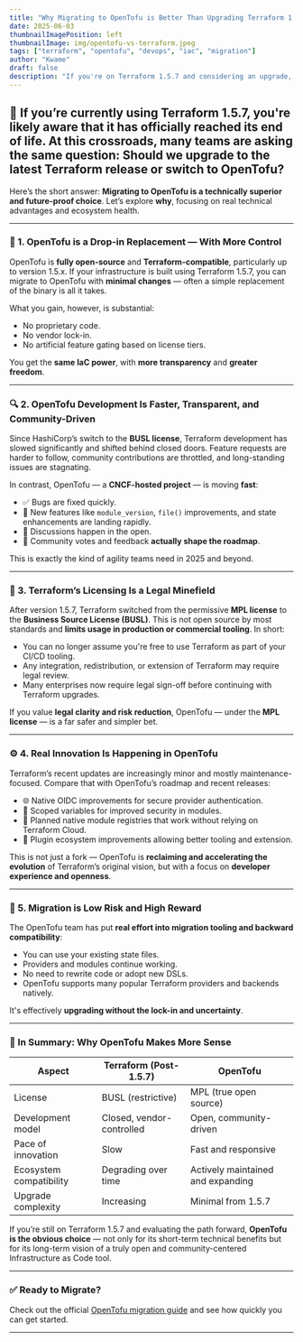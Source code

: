 ```yaml
---
title: "Why Migrating to OpenTofu is Better Than Upgrading Terraform 1.5.7"
date: 2025-06-03
thumbnailImagePosition: left
thumbnailImage: img/opentofu-vs-terraform.jpeg
tags: ["terraform", "opentofu", "devops", "iac", "migration"]
author: "Kwame"
draft: false
description: "If you're on Terraform 1.5.7 and considering an upgrade, switching to OpenTofu is the better choice. Here's why — from technical advantages to community momentum."
---
```


## 🚀 If you’re currently using **Terraform 1.5.7**, you're likely aware that it has officially reached its **end of life**. At this crossroads, many teams are asking the same question: **Should we upgrade to the latest Terraform release or switch to OpenTofu?**

Here’s the short answer: **Migrating to OpenTofu is a technically superior and future-proof choice**. Let’s explore **why**, focusing on real technical advantages and ecosystem health.

---

### 🔧 1. OpenTofu is a Drop-in Replacement — With More Control

OpenTofu is **fully open-source** and **Terraform-compatible**, particularly up to version 1.5.x. If your infrastructure is built using Terraform 1.5.7, you can migrate to OpenTofu with **minimal changes** — often a simple replacement of the binary is all it takes.

What you gain, however, is substantial:

- No proprietary code.
- No vendor lock-in.
- No artificial feature gating based on license tiers.

You get the **same IaC power**, with **more transparency** and **greater freedom**.

---

### 🔍 2. OpenTofu Development Is Faster, Transparent, and Community-Driven

Since HashiCorp’s switch to the **BUSL license**, Terraform development has slowed significantly and shifted behind closed doors. Feature requests are harder to follow, community contributions are throttled, and long-standing issues are stagnating.

In contrast, OpenTofu — a **CNCF-hosted project** — is moving **fast**:

- ✅ Bugs are fixed quickly.
- 🚀 New features like `module_version`, `file()` improvements, and state enhancements are landing rapidly.
- 🔄 Discussions happen in the open.
- 💬 Community votes and feedback **actually shape the roadmap**.

This is exactly the kind of agility teams need in 2025 and beyond.

---

### 🛑 3. Terraform’s Licensing Is a Legal Minefield

After version 1.5.7, Terraform switched from the permissive **MPL license** to the **Business Source License (BUSL)**. This is not open source by most standards and **limits usage in production or commercial tooling**. In short:

- You can no longer assume you're free to use Terraform as part of your CI/CD tooling.
- Any integration, redistribution, or extension of Terraform may require legal review.
- Many enterprises now require legal sign-off before continuing with Terraform upgrades.

If you value **legal clarity and risk reduction**, OpenTofu — under the **MPL license** — is a far safer and simpler bet.

---

### ⚙️ 4. Real Innovation Is Happening in OpenTofu

Terraform’s recent updates are increasingly minor and mostly maintenance-focused. Compare that with OpenTofu’s roadmap and recent releases:

- 🌐 Native OIDC improvements for secure provider authentication.
- 🔐 Scoped variables for improved security in modules.
- 📁 Planned native module registries that work without relying on Terraform Cloud.
- 🧩 Plugin ecosystem improvements allowing better tooling and extension.

This is not just a fork — OpenTofu is **reclaiming and accelerating the evolution** of Terraform’s original vision, but with a focus on **developer experience and openness**.

---

### 🔄 5. Migration is Low Risk and High Reward

The OpenTofu team has put **real effort into migration tooling and backward compatibility**:

- You can use your existing state files.
- Providers and modules continue working.
- No need to rewrite code or adopt new DSLs.
- OpenTofu supports many popular Terraform providers and backends natively.

It's effectively **upgrading without the lock-in and uncertainty**.

---

### 🧠 In Summary: Why OpenTofu Makes More Sense

| Aspect                 | Terraform (Post-1.5.7)      | OpenTofu                             |
|------------------------|-----------------------------|--------------------------------------|
| License                | BUSL (restrictive)           | MPL (true open source)               |
| Development model      | Closed, vendor-controlled    | Open, community-driven               |
| Pace of innovation     | Slow                         | Fast and responsive                  |
| Ecosystem compatibility| Degrading over time          | Actively maintained and expanding    |
| Upgrade complexity     | Increasing                   | Minimal from 1.5.7                   |

If you’re still on Terraform 1.5.7 and evaluating the path forward, **OpenTofu is the obvious choice** — not only for its short-term technical benefits but for its long-term vision of a truly open and community-centered Infrastructure as Code tool.

---

### ✅ Ready to Migrate?

Check out the official [OpenTofu migration guide](https://opentofu.org/docs/migration/terraform/) and see how quickly you can get started.

---

